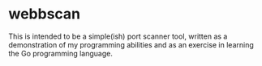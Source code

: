 # webbscan

This is intended to be a simple(ish) port scanner tool, written as a
demonstration of my programming abilities and as an exercise in learning the
Go programming language.